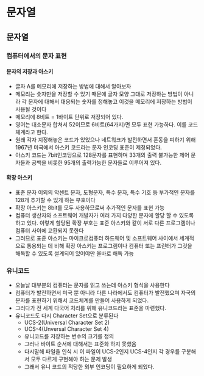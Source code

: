 # 문자열

## 문자열
### 컴퓨터에서의 문자 표현
#### 문자의 저장과 아스키
- 글자 A를 메모리에 저장하는 방법에 대해서 알아보자
- 메모리는 숫자만을 저장할 수 있기 때문에 글자 모양 그대로 저장하는 방법이 아니라 각 문자에 대해서 대응되는 숫자를 정해놓고 이것을 메모리에 저장하는 방법이 사용될 것이다
- 메모리에 8비트 = 1바이트 단위로 저장되어 있다. 
- 영어는 대소문자 합쳐서 52이므로 6비트(64가지)면 모두 표현 가능하다. 이를 코드 체계라고 한다. 
- 원래 각자 지정해놓은 코드가 있었으나 네트워크가 발전하면서 혼동을 피하기 위해 1967년 미국에서 아스키 코드라는 문자 인코딩 표준이 제정되었다.
- 아스키 코드는 7bit인코딩으로 128문자를 표현하며 33개의 출력 불가능한 제어 문자들과 공백을 비롯한 95개의 출력가능한 문자들로 이루어져 있다. 

#### 확장 아스키
- 표준 문자 이외의 악센트 문자, 도형문자, 특수 문자, 특수 기호 등 부가적인 문자를 128개 추가할 수 있게 하는 부호이다
- 확장 아스키는 8bit를 모두 사용하므로써 추가적인 문자를 표현 가능
- 컴퓨터 생산자와 소프트웨어 개발자가 여러 가지 다양한 문자에 할당 할 수 있도록 하고 있다. 이렇게 할당된 확장 부호는 표준 아스키와 같이 서로 다른 프로그램이나 컴퓨터 사이에 교환되지 못한다
- 그러므로 표준 아스키는 마이크로컴퓨터 하드웨어 및 소프트웨어 사이에서 세계적으로 통용되는 데 비해 확장 아스키는 프로그램이나 컴퓨터 또는 프린터가 그것을 해독할 수 있도록 설계되어 있어야만 올바로 해독 가능

### 유니코드
- 오늘날 대부분의 컴퓨터는 문자를 읽고 쓰는데 아스키 형식을 사용한다
- 컴퓨터가 발전하면서 미국 뿐 아니라 다른 나라에서도 컴퓨터가 발전했으며 자국의 문자를 표현하기 위해서 코드체계를 만들어 사용하게 되었다.
- 그러다가 전 세계 다국어 처리를 위해 유니코드라는 표준을 마련했다.
- 유니코드도 다시 Character Set으로 분류된다
    - UCS-2(Universal Character Set 2)
    - UCS-4(Unversal Character Set 4)
    - 유니코드를 저장하는 변수의 크기를 정의
    - 그러나 바이트 순서에 대해서는 표준화 하지 못했음
    - 다시말해 파일을 인식 시 이 파일이 UCS-2인지 UCS-4인지 각 경우를 구분해서 모두 다르게 구현해야 하는 문제 발생
    - 그래서 유니 코드의 적당한 외부 인코딩이 필요하게 되었다. 
